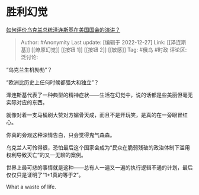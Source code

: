 # 胜利幻觉
[如何评价乌克兰总统泽连斯基在美国国会的演讲？](https://www.zhihu.com/question/573838234/answer/2817465769)

> Author: #Anonymity
> Last update: [编辑于 2022-12-27]
> Link: [[泽连斯基]] [[燎原幻觉]] [[按钮 1]] [[按钮 2]] [[敏感]]
> Tag: #俄乌 #时政
> 评论区:
> 泛讨论:

“乌克兰生机勃勃”？

“欧洲比历史上任何时候都强大和独立”？

泽连斯基代表了一种典型的精神症状——生活在幻觉中，说的话都是些美丽但毫无实际对应的东西。

就像对着一支马桶刷大赞对方媚骨天成，而且不是开玩笑，是真的在一旁眼冒红心。

你真的旁观这种深情告白，只会觉得鬼气森森。

乌克兰人可怜得很，恐怕最后这个国家会成为“民众在脆弱残破的政治体制下滥用权利导致灭亡”的又一无聊的案例。

世界上最可悲的事情就是这种——总有人一遍又一遍的执行逻辑不通的计划，最后仅仅只是证明了“1+1真的等于2”。

What a waste of life.
